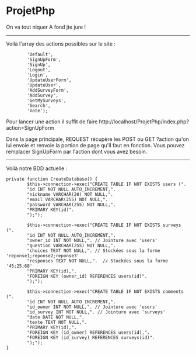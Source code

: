 # ProjetPhp
On va tout niquer
A fond jte jure !

-----------------------------------------------------------------------------

Voilà l'array des actions possibles sur le site :

			'Default',
			'SignUpForm',
			'SignUp',
			'Logout',
			'Login',
			'UpdateUserForm',
			'UpdateUser',
			'AddSurveyForm',
			'AddSurvey',
			'GetMySurveys',
			'Search',
			'Vote');
			
Pour lancer une action il suffit de faire http://localhost/ProjetPhp/index.php?action=SignUpForm 

Dans la page principale, REQUEST récupère les POST ou GET ?action qu'on lui envoie et renvoie la portion de page qu'il faut en fonction.
Vous pouvez remplacer SignUpForm par l'action dont vous avez besoin.

-----------------------------------------------------------------------------

Voilà notre BDD actuelle :

    private function CreateDatabase() {
            $this->connection->exec("CREATE TABLE IF NOT EXISTS users (".
            "id INT NOT NULL AUTO_INCREMENT,".
            "nickname VARCHAR(20) NOT NULL,".
            "email VARCHAR(255) NOT NULL,".
            "password VARCHAR(255) NOT NULL,".
            "PRIMARY KEY(id)".
            ");");
     
            $this->connection->exec("CREATE TABLE IF NOT EXISTS surveys (".
            "id INT NOT NULL AUTO_INCREMENT,".
            "owner_id INT NOT NULL,". // Jointure avec 'users'
            "question VARCHAR(255) NOT NULL,".
            "choices TEXT NOT NULL,". // Stockées sous la forme 'reponse1;reponse2;reponse3'
            "responses TEXT NOT NULL,".  // Stockées sous la forme '45;25;68'
            "PRIMARY KEY(id),".
            "FOREIGN KEY (owner_id) REFERENCES users(id)".
            ");");
     
            $this->connection->exec("CREATE TABLE IF NOT EXISTS comments (".
            "id INT NOT NULL AUTO_INCREMENT,".
            "id_owner INT NOT NULL,". // Jointure avec 'users'
            "id_survey INT NOT NULL,". // Jointure avec 'surveys'
            "date DATE NOT NULL,".
            "texte TEXT NOT NULL,".
            "PRIMARY KEY(id),".
            "FOREIGN KEY (id_owner) REFERENCES users(id),".
            "FOREIGN KEY (id_survey) REFERENCES surveys(id)".
            ");");
    }


